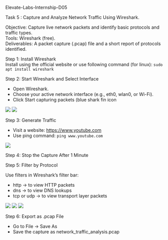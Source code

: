 Elevate-Labs-Internship-D05  

Task 5 : Capture and Analyze Network Traffic Using Wireshark.  

Objective: Capture live network packets and identify basic protocols and traffic types.  
Tools: Wireshark (free).  
Deliverables: A packet capture (.pcap) file and a short report of protocols identified.  

Step 1: Install Wireshark  
Install using the official website or use following command (for linux):
```sudo apt install wireshark```

Step 2: Start Wireshark and Select Interface  
- Open Wireshark.
- Choose your active network interface (e.g., eth0, wlan0, or Wi-Fi).
- Click Start capturing packets (blue shark fin icon

<img src="images/1.png">
<img src="images/2.png">

Step 3: Generate Traffic
- Visit a website: https://www.youtube.com
- Use ping command:
  ```ping www.youtube.com```
<img src="images/3.png">

Step 4: Stop the Capture After 1 Minute  

Step 5: Filter by Protocol

Use filters in Wireshark’s filter bar:  
- http → to view HTTP packets
- dns → to view DNS lookups
- tcp or udp → to view transport layer packets
<img src="images/4.png">
<img src="images/5.png">
<img src="images/6.png">

Step 6: Export as .pcap File
- Go to File → Save As
- Save the capture as network_traffic_analysis.pcap

